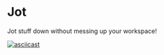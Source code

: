 # Jot
Jot stuff down without messing up your workspace!

[![asciicast](https://asciinema.org/a/bqlsbmokx5zdc0ti4y901krde.png)](https://asciinema.org/a/bqlsbmokx5zdc0ti4y901krde)
